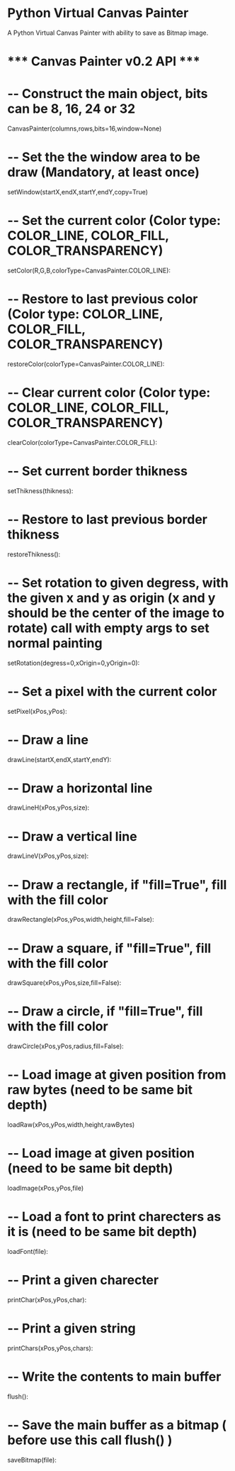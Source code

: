# Python Virtual Canvas Painter

A  Python Virtual Canvas Painter with ability to save as Bitmap image.


# *** Canvas Painter v0.2 API ***

# -- Construct the main object, bits can be 8, 16, 24 or 32

CanvasPainter(columns,rows,bits=16,window=None)

# -- Set the the window area to be draw (Mandatory, at least once)

setWindow(startX,endX,startY,endY,copy=True)

# -- Set the current color (Color type: COLOR_LINE, COLOR_FILL, COLOR_TRANSPARENCY)

setColor(R,G,B,colorType=CanvasPainter.COLOR_LINE):

# -- Restore to last previous color (Color type: COLOR_LINE, COLOR_FILL, COLOR_TRANSPARENCY)

restoreColor(colorType=CanvasPainter.COLOR_LINE):

# -- Clear current color (Color type: COLOR_LINE, COLOR_FILL, COLOR_TRANSPARENCY)

clearColor(colorType=CanvasPainter.COLOR_FILL):

# -- Set current border thikness

setThikness(thikness):

# -- Restore to last previous border thikness

restoreThikness():

# -- Set rotation to given degress, with the given x and y as origin (x and y should be the center of the image to rotate) call with empty args to set normal painting

setRotation(degress=0,xOrigin=0,yOrigin=0):

# -- Set a pixel with the current color

setPixel(xPos,yPos):

# -- Draw a line

drawLine(startX,endX,startY,endY):

# -- Draw a horizontal line

drawLineH(xPos,yPos,size):

# -- Draw a vertical line

drawLineV(xPos,yPos,size):

# -- Draw a rectangle, if "fill=True", fill with the fill color

drawRectangle(xPos,yPos,width,height,fill=False):

# -- Draw a square, if "fill=True", fill with the fill color

drawSquare(xPos,yPos,size,fill=False):

# -- Draw a circle, if "fill=True", fill with the fill color

drawCircle(xPos,yPos,radius,fill=False):

# -- Load image at given position from raw bytes (need to be same bit depth)

loadRaw(xPos,yPos,width,height,rawBytes)

# -- Load image at given position (need to be same bit depth)

loadImage(xPos,yPos,file)

# -- Load a font to print charecters as it is (need to be same bit depth)

loadFont(file):

# -- Print a given charecter

printChar(xPos,yPos,char):

# -- Print a given string 

printChars(xPos,yPos,chars):

# -- Write the contents to main buffer

flush():

# -- Save the main buffer as a bitmap ( before use this call flush() )

saveBitmap(file):
